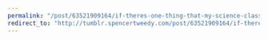 ```yaml
---
permalink: "/post/63521909164/if-theres-one-thing-that-my-science-classes-have"
redirect_to: "http://tumblr.spencertweedy.com/post/63521909164/if-theres-one-thing-that-my-science-classes-have"
---
```

